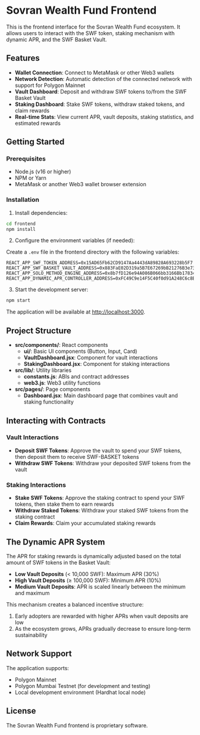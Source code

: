 # Sovran Wealth Fund Frontend

This is the frontend interface for the Sovran Wealth Fund ecosystem. It allows users to interact with the SWF token, staking mechanism with dynamic APR, and the SWF Basket Vault.

## Features

- **Wallet Connection**: Connect to MetaMask or other Web3 wallets
- **Network Detection**: Automatic detection of the connected network with support for Polygon Mainnet
- **Vault Dashboard**: Deposit and withdraw SWF tokens to/from the SWF Basket Vault
- **Staking Dashboard**: Stake SWF tokens, withdraw staked tokens, and claim rewards
- **Real-time Stats**: View current APR, vault deposits, staking statistics, and estimated rewards

## Getting Started

### Prerequisites

- Node.js (v16 or higher)
- NPM or Yarn
- MetaMask or another Web3 wallet browser extension

### Installation

1. Install dependencies:

```bash
cd frontend
npm install
```

2. Configure the environment variables (if needed):

Create a `.env` file in the frontend directory with the following variables:

```
REACT_APP_SWF_TOKEN_ADDRESS=0x15AD65Fb62CD9147Aa4443dA89828A693228b5F7
REACT_APP_SWF_BASKET_VAULT_ADDRESS=0x883FaE02D319a5B7E67269bB21276B3e73DB43C9
REACT_APP_SOLO_METHOD_ENGINE_ADDRESS=0x8b7fD126e94A086B066bb3166Bb17834a09Ac73d
REACT_APP_DYNAMIC_APR_CONTROLLER_ADDRESS=0xFC49C9e14F5C40f0d91A248C6c8B77Cf8F55a748
```

3. Start the development server:

```bash
npm start
```

The application will be available at [http://localhost:3000](http://localhost:3000).

## Project Structure

- **src/components/**: React components
  - **ui/**: Basic UI components (Button, Input, Card)
  - **VaultDashboard.jsx**: Component for vault interactions
  - **StakingDashboard.jsx**: Component for staking interactions
- **src/lib/**: Utility libraries
  - **constants.js**: ABIs and contract addresses
  - **web3.js**: Web3 utility functions
- **src/pages/**: Page components
  - **Dashboard.jsx**: Main dashboard page that combines vault and staking functionality

## Interacting with Contracts

### Vault Interactions

- **Deposit SWF Tokens**: Approve the vault to spend your SWF tokens, then deposit them to receive SWF-BASKET tokens
- **Withdraw SWF Tokens**: Withdraw your deposited SWF tokens from the vault

### Staking Interactions

- **Stake SWF Tokens**: Approve the staking contract to spend your SWF tokens, then stake them to earn rewards
- **Withdraw Staked Tokens**: Withdraw your staked SWF tokens from the staking contract
- **Claim Rewards**: Claim your accumulated staking rewards

## The Dynamic APR System

The APR for staking rewards is dynamically adjusted based on the total amount of SWF tokens in the Basket Vault:

- **Low Vault Deposits** (< 10,000 SWF): Maximum APR (30%)
- **High Vault Deposits** (≥ 100,000 SWF): Minimum APR (10%)
- **Medium Vault Deposits**: APR is scaled linearly between the minimum and maximum

This mechanism creates a balanced incentive structure:
1. Early adopters are rewarded with higher APRs when vault deposits are low
2. As the ecosystem grows, APRs gradually decrease to ensure long-term sustainability

## Network Support

The application supports:
- Polygon Mainnet
- Polygon Mumbai Testnet (for development and testing)
- Local development environment (Hardhat local node)

## License

The Sovran Wealth Fund frontend is proprietary software.